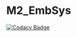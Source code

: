# M2_EmbSys

[![Codacy Badge](https://api.codacy.com/project/badge/Grade/c21079c25f9d4d7fa3c10599325690d3)](https://app.codacy.com/gh/Harshavardhana0603/M2_EmbSys?utm_source=github.com&utm_medium=referral&utm_content=Harshavardhana0603/M2_EmbSys&utm_campaign=Badge_Grade_Settings)